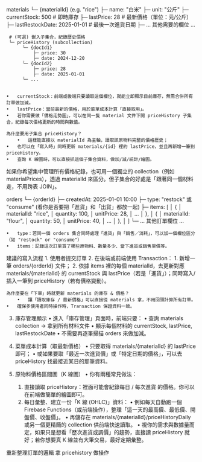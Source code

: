 materials
└─ {materialId} (e.g. "rice")
├─ name: "白米"
├─ unit: "公斤"
├─ currentStock: 500 # 即時庫存
├─ lastPrice: 28 # 最新價格（單位：元/公斤）
├─ lastRestockDate: 2025-01-01 # 最後一次進貨日期
├─ ... 其他需要的欄位 ...

     # (可選) 嵌入子集合，紀錄歷史價格
     └─ priceHistory (subcollection)
          └─ {docId1}
              ├─ price: 30
              ├─ date: 2024-12-20
          └─ {docId2}
              ├─ price: 28
              ├─ date: 2025-01-01
          └─ ...


    •	currentStock：前端或後端只要讀取這個欄位，就能立即顯示目前庫存，無需合併所有訂單做加減。
    •	lastPrice：當前最新的價格，用於菜單成本計算「直接取用」。
    •	若你需要做「價格走勢圖」，可以在同一隻 material 文件下開 priceHistory 子集合，紀錄每次價格更新的時間與數值。

    為什麼要用子集合 priceHistory？
    	•	這樣能直接以 materialId 為主軸，讀取該原物料完整的價格歷史；
    •	也可以在「寫入時」同時更新 materials/{id} 裡的 lastPrice，並且再新增一筆到 priceHistory。
    •	查詢 K 線圖時，可以直接抓這個子集合資料，做加/減/統計/繪圖。

如果你希望集中管理所有價格紀錄，也可用一個獨立的 collection（例如 materialPrices），透過 materialId 來區分。但子集合的好處是「跟著同一個材料走，不用跨表 JOIN」。

orders
└─ {orderId}
├─ createdAt: 2025-01-01 10:00
├─ type: "restock" 或 "consume" (看你是否要把「進貨」和「出貨」都放一起)
├─ items: [
│ {
│ materialId: "rice",
│ quantity: 100,
│ unitPrice: 28,
│ ...
│ },
│ {
│ materialId: "flour",
│ quantity: 50,
│ unitPrice: 40,
│ ...
│ },
│ ]
└─ ... 其他訂單欄位 ...

    •	type：若同一個 orders 集合同時處理「進貨」與「銷售／消耗」，可以加一個欄位區分（如 "restock" or "consume"）
    •	items：記錄這次訂單買了哪些原物料、數量多少、當下進貨或銷售單價等。

建議的寫入流程 1. 使用者提交訂單 2. 在後端或前端使用 Transaction： 1. 新增一筆 orders/{orderId} 文件； 2. 依據 items 裡的每個 materialId，去更新對應 materials/{materialId} 的 currentStock 與 lastPrice（若是「進貨」）；同時寫入/插入一筆到 priceHistory（若有價格變動）。

    為什麼要在「下單」時就更新 materials 的庫存 & 價格？
    	•	讓「讀取庫存 / 最新價格」可以直接從 materials 拿，不用回頭計算所有訂單。
    •	確保多使用者同時操作時，Transaction 保證資料一致。

3. 庫存管理顯示
   • 進入「庫存管理」頁面時，前端只要：
   • 查詢 materials collection → 拿到所有材料文件
   • 顯示每個材料的 currentStock, lastPrice, lastRestockDate
   • 不需要再逐筆掃描 orders 來做加減。

4. 菜單成本計算（取最新價格）
   • 只要取得 materials/{materialId} 的 lastPrice 即可；
   • 或如果要取「最近一次進貨價」或「特定日期的價格」，可以去 priceHistory 找最接近某日的那筆資料。

5. 原物料價格區間圖（K 線圖）
   • 你有兩種常見做法：
   1. 直接讀取 priceHistory：裡面可能會紀錄每日 / 每次進貨 的價格。你可以在前端做簡單的繪圖即可。
   2. 每日彙整、建立一份「K 線 (OHLC)」資料：
      • 例如每天自動跑一個 Firebase Functions（或前端操作），整理「這一天的最高價、最低價、開盤價、收盤價」。
      • 再儲存在 materials/{materialId}/priceHistoryDaily 或另一個更精簡的 collection 供前端快速讀取。
      • 視你的需求與數據量而定，如果只是想看「歷次進貨或調價」的趨勢，直接讀 priceHistory 就好；若你想要真 K 線並有大筆交易，最好定期彙整。

<!-- 備用function -->

重新整理訂單的邏輯
拿 pricehistory 做操作
